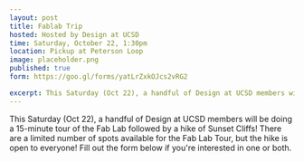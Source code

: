 ```yaml
---
layout: post
title: Fablab Trip
hosted: Hosted by Design at UCSD
time: Saturday, October 22, 1:30pm
location: Pickup at Peterson Loop
image: placeholder.png
published: true
form: https://goo.gl/forms/yatLrZxkOJcs2vRG2

excerpt: This Saturday (Oct 22), a handful of Design at UCSD members will be doing a 15-minute tour of the Fab Lab followed by a hike of Sunset Cliffs! There are a limited number of spots available for the Fab Lab Tour, but the hike is open to everyone! Fill out the form below if you're interested in one or both.
---
```

This Saturday (Oct 22), a handful of Design at UCSD members will be doing a 15-minute tour of the Fab Lab followed by a hike of Sunset Cliffs! There are a limited number of spots available for the Fab Lab Tour, but the hike is open to everyone! Fill out the form below if you're interested in one or both.
